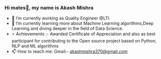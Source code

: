 ### Hi mates👋, my name is Akash Mishra


- 🔭 I’m currently working as Quality Engineer @LTI.
- 🌱 I’m currently learning more about Machine Learning algorithms,Deep Learning and diving deeper in the field of Data Science.
- ⭐ Achievements :- Awarded Certificate of Appreciation and also as best participant for contributing to the Open source project based on Python, NLP and ML algorithms
- 📫 How to reach me: Gmail:- akashmishra370@gmail.com  
                       
